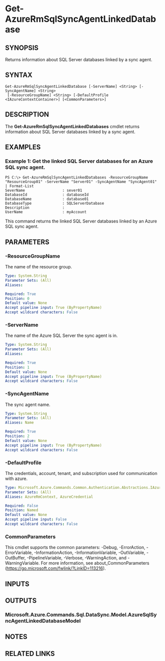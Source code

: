 ﻿---
external help file: Microsoft.Azure.Commands.Sql.dll-Help.xml
Module Name: AzureRM.Sql
online version:
schema: 2.0.0
content_git_url: https://github.com/Azure/azure-powershell/blob/preview/src/ResourceManager/Sql/Commands.Sql/help/Get-AzureRmSqlSyncAgentLinkedDatabase.md
original_content_git_url: https://github.com/Azure/azure-powershell/blob/preview/src/ResourceManager/Sql/Commands.Sql/help/Get-AzureRmSqlSyncAgentLinkedDatabase.md
---

# Get-AzureRmSqlSyncAgentLinkedDatabase

## SYNOPSIS
Returns information about SQL Server databases linked by a sync agent.

## SYNTAX

```
Get-AzureRmSqlSyncAgentLinkedDatabase [-ServerName] <String> [-SyncAgentName] <String>
 [-ResourceGroupName] <String> [-DefaultProfile <IAzureContextContainer>] [<CommonParameters>]
```

## DESCRIPTION
The **Get-AzureRmSqlSyncAgentLinkedDatabases** cmdlet returns information about SQL Server databases linked by a sync agent.

## EXAMPLES

### Example 1: Get the linked SQL Server databases for an Azure SQL sync agent.
```
PS C:\> Get-AzureRmSqlSyncAgentLinkedDatabases -ResourceGroupName "ResourceGroup01" -ServerName "Server01" -SyncAgentName "SyncAgent01" | Format-List
SeverName                 : sever01
DatabaseId                : databaseId
DatabaseName              : database01
DatabaseType              : SQLServerDatabase
Description               : 
UserName                  : myAccount
```

This command returns the linked SQL Server databases linked by an Azure SQL sync agent.

## PARAMETERS

### -ResourceGroupName
The name of the resource group.

```yaml
Type: System.String
Parameter Sets: (All)
Aliases: 

Required: True
Position: 0
Default value: None
Accept pipeline input: True (ByPropertyName)
Accept wildcard characters: False
```

### -ServerName
The name of the Azure SQL Server the sync agent is in.

```yaml
Type: System.String
Parameter Sets: (All)
Aliases: 

Required: True
Position: 1
Default value: None
Accept pipeline input: True (ByPropertyName)
Accept wildcard characters: False
```

### -SyncAgentName
The sync agent name.

```yaml
Type: System.String
Parameter Sets: (All)
Aliases: Name

Required: True
Position: 2
Default value: None
Accept pipeline input: True (ByPropertyName)
Accept wildcard characters: False
```

### -DefaultProfile
The credentials, account, tenant, and subscription used for communication with azure.

```yaml
Type: Microsoft.Azure.Commands.Common.Authentication.Abstractions.IAzureContextContainer
Parameter Sets: (All)
Aliases: AzureRmContext, AzureCredential

Required: False
Position: Named
Default value: None
Accept pipeline input: False
Accept wildcard characters: False
```

### CommonParameters
This cmdlet supports the common parameters: -Debug, -ErrorAction, -ErrorVariable, -InformationAction, -InformationVariable, -OutVariable, -OutBuffer, -PipelineVariable, -Verbose, -WarningAction, and -WarningVariable. For more information, see about_CommonParameters (https://go.microsoft.com/fwlink/?LinkID=113216).

## INPUTS

## OUTPUTS

### Microsoft.Azure.Commands.Sql.DataSync.Model.AzureSqlSyncAgentLinkedDatabaseModel

## NOTES

## RELATED LINKS

